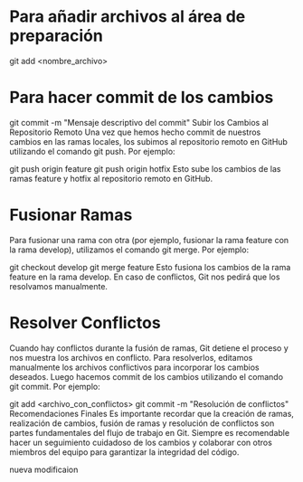 # Para añadir archivos al área de preparación
git add <nombre_archivo>

# Para hacer commit de los cambios
git commit -m "Mensaje descriptivo del commit"
Subir los Cambios al Repositorio Remoto
Una vez que hemos hecho commit de nuestros cambios en las ramas locales, los subimos al repositorio remoto en GitHub utilizando el comando git push. Por ejemplo:


git push origin feature
git push origin hotfix
Esto sube los cambios de las ramas feature y hotfix al repositorio remoto en GitHub.

# Fusionar Ramas
Para fusionar una rama con otra (por ejemplo, fusionar la rama feature con la rama develop), utilizamos el comando git merge. Por ejemplo:


git checkout develop
git merge feature
Esto fusiona los cambios de la rama feature en la rama develop. En caso de conflictos, Git nos pedirá que los resolvamos manualmente.

# Resolver Conflictos
Cuando hay conflictos durante la fusión de ramas, Git detiene el proceso y nos muestra los archivos en conflicto. Para resolverlos, editamos manualmente los archivos conflictivos para incorporar los cambios deseados. Luego hacemos commit de los cambios utilizando el comando git commit. Por ejemplo:

git add <archivo_con_conflictos>
git commit -m "Resolución de conflictos"
Recomendaciones Finales
Es importante recordar que la creación de ramas, realización de cambios, fusión de ramas y resolución de conflictos son partes fundamentales del flujo de trabajo en Git. Siempre es recomendable hacer un seguimiento cuidadoso de los cambios y colaborar con otros miembros del equipo para garantizar la integridad del código.

nueva modificaion
